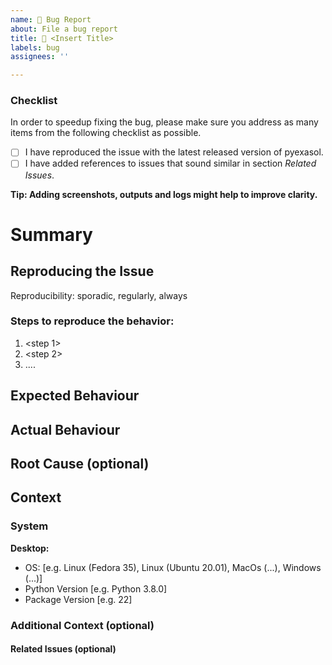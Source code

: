 ```yaml
---
name: 🐞 Bug Report
about: File a bug report
title: 🐞 <Insert Title>
labels: bug
assignees: ''

---
```


### Checklist
In order to speedup fixing the bug, please make sure you address as many items from the following checklist as possible.

- [ ] I have reproduced the issue with the latest released version of pyexasol.
- [ ] I have added references to issues that sound similar in section _Related Issues_.

**Tip: Adding screenshots, outputs and logs might help to improve clarity.**

# Summary
<!---
Describe the bug: A clear and concise description of what the bug is.
-->

## Reproducing the Issue
Reproducibility: <pick one of> sporadic, regularly, always
<!---
Describe how to reproduce the bug, e.g.:
1. Go to '...'
2. Click on '....'
3. Scroll down to '....'
4. See error
-->
### Steps to reproduce the behavior:
1. <step 1>
2. <step 2>
3. ....

## Expected Behaviour
<!---
Describe the expected behaviour: A clear and concise description of what you expected to happen.
-->

## Actual Behaviour
<!---
Describe the actual observed behaviour: A clear and concise description of what actually happened.
Screenshot: If applicable, add screenshots to help explaining your problem.
-->

## Root Cause (optional)
<!---
If known
-->


## Context
<!---
Describe the actual observed behaviour: A clear and concise description of what you observed.
Screenshot: If applicable, add screenshots to help explaining your problem.
-->

### System
<!---
Describe the system and the used configuration.
-->
**Desktop:**
 - OS: [e.g. Linux (Fedora 35), Linux (Ubuntu 20.01), MacOs (...), Windows (...)]
 - Python Version [e.g. Python 3.8.0]
 - Package Version [e.g. 22]

### Additional Context (optional)
<!---
Add any additional context about the problem here.
-->

#### Related Issues (optional)
<!---
Link related issues form the issue tracker here.
-->